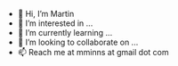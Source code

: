 - 👋 Hi, I’m Martin
- 👀 I’m interested in ... 
- 🌱 I’m currently learning ... 
- 💞️ I’m looking to collaborate on ... 
- 📫 Reach me at mminns at gmail dot com

<!---
mminns47/mminns47 is a ✨ special ✨ repository because its `README.md` (this file) appears on your GitHub profile.
You can click the Preview link to take a look at your changes.
--->
